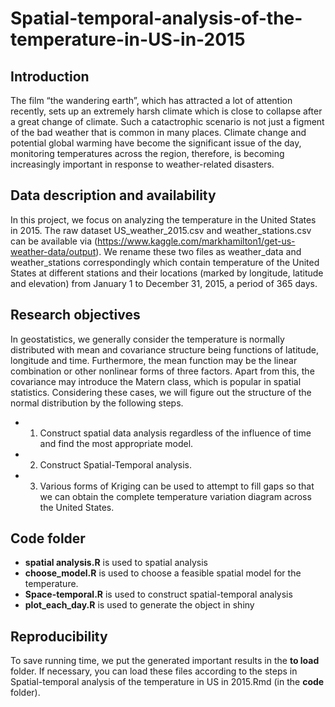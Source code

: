 # Spatial-temporal-analysis-of-the-temperature-in-US-in-2015

## Introduction

The film “the wandering earth”, which has attracted a lot of attention recently, sets up an extremely harsh climate which is close to 
collapse after a great change of climate. Such a catactrophic scenario is not just a figment of the bad weather that is common 
in many places. Climate change and potential global warming have become the significant issue of the day, monitoring temperatures 
across the region, therefore, is becoming increasingly important in response to weather-related disasters.

## Data description and availability

In this project, we focus on analyzing the temperature in the United States in 2015. The raw dataset US_weather_2015.csv 
and weather_stations.csv can be available via (https://www.kaggle.com/markhamilton1/get-us-weather-data/output). We rename 
these two files as weather_data and weather_stations correspondingly which contain temperature of the United States at 
different stations and their locations (marked by longitude, latitude and elevation) from January 1 to December 31, 2015, 
a period of 365 days.

## Research objectives

In geostatistics, we generally consider the temperature is normally distributed with mean and covariance structure being functions 
of latitude, longitude and time. Furthermore, the mean function may be the linear combination or other nonlinear forms of 
three factors. Apart from this, the covariance may introduce the Matern class, which is popular in spatial statistics. 
Considering these cases, we will figure out the structure of the normal distribution by the following steps.

- 1. Construct spatial data analysis regardless of the influence of time and find the most appropriate model.
- 2. Construct Spatial-Temporal analysis.
- 3. Various forms of Kriging can be used to attempt to fill gaps so that we can obtain the complete temperature variation 
diagram across the United States. 

## Code folder
 
- **spatial analysis.R** is used to spatial analysis
- **choose_model.R** is used to choose a feasible spatial model for the temperature.
- **Space-temporal.R** is used to construct spatial-temporal analysis
- **plot_each_day.R** is used to generate the object in shiny

## Reproducibility

To save running time, we put the generated important results in the **to load** folder. If necessary, you can load these files 
according to the steps in Spatial-temporal analysis of the temperature in US in 2015.Rmd (in the **code** folder). 
